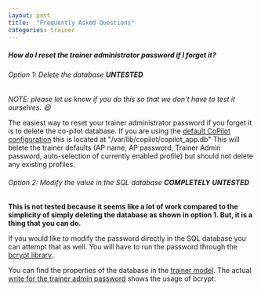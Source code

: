 ```yaml
---
layout: post
title:  "Frequently Asked Questions"
categories: trainer
---
```


##### How do I reset the *trainer administrator password* if I forget it?

###### Option 1: Delete the database **UNTESTED**

*NOTE: please let us know if you do this so that we don't have to test it ourselves. :smile:*

The easiest way to reset your trainer administrator password if you forget it is to delete the co-pilot database. If you are using the [default CoPilot configuration](https://github.com/OpenInternet/co-pilot/blob/master/templates/base_config.py#L8) this is located at "/var/lib/copilot/copilot_app.db" This will belete the trainer defaults (AP name, AP password, Trainer Admin password, auto-selection of currently enabled profile) but should not delete any existing profiles.

###### Option 2: Modify the value in the SQL database **COMPLETELY UNTESTED**

**This is not tested because it seems like a lot of work compared to the simplicity of simply deleting the database as shown in option 1. But, it is a thing that you can do.**

If you would like to modify the password directly in the SQL database you can attempt that as well. You will have to run the password through the [bcrypt library](https://flask-bcrypt.readthedocs.org/en/latest/).

You can find the properties of the database in the [trainer model](https://github.com/OpenInternet/co-pilot/blob/master/copilot/models/trainer.py#L46-L69). The actual [write for the trainer admin password](https://github.com/OpenInternet/co-pilot/blob/master/copilot/models/trainer.py#L103-L105) shows the usage of bcrypt.

